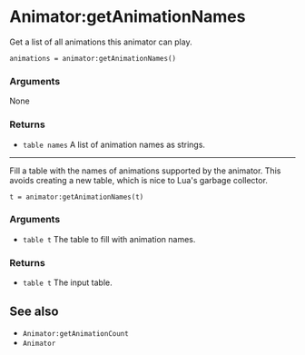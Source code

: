 <!--
category: reference
-->

Animator:getAnimationNames
===

Get a list of all animations this animator can play.

    animations = animator:getAnimationNames()

### Arguments

None

### Returns

- `table names` A list of animation names as strings.

---

Fill a table with the names of animations supported by the animator.  This avoids creating a new
table, which is nice to Lua's garbage collector.

    t = animator:getAnimationNames(t)

### Arguments

- `table t` The table to fill with animation names.

### Returns

- `table t` The input table.

See also
---

- `Animator:getAnimationCount`
- `Animator`

